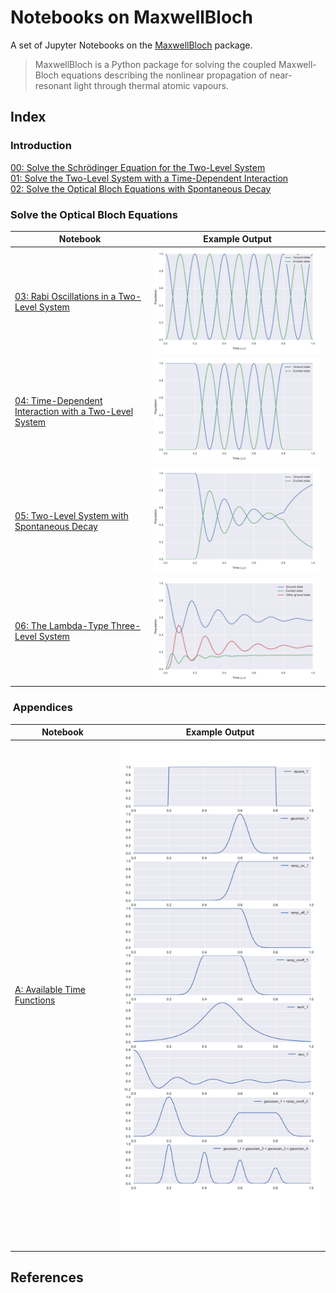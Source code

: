 # Notebooks on MaxwellBloch

A set of Jupyter Notebooks on the [MaxwellBloch](https://github.com/tommyogden/maxwellbloch/) package.

> MaxwellBloch is a Python package for solving the coupled Maxwell-Bloch
> equations describing the nonlinear propagation of near-resonant light through
> thermal atomic vapours.

## Index

### Introduction

[00: Solve the Schrödinger Equation for the Two-Level System][00]  
[01: Solve the Two-Level System with a Time-Dependent Interaction][01]  
[02: Solve the Optical Bloch Equations with Spontaneous Decay][02]  

### Solve the Optical Bloch Equations

| Notebook | Example Output |
| --- | --- |
| [03: Rabi Oscillations in a Two-Level System][03] | ![](images/03-ob-solve-two-rabi-oscillations.png) |
| [04: Time-Dependent Interaction with a Two-Level System][04] | ![](images/04-ob-solve-two-tfunc-square.png) |
| [05: Two-Level System with Spontaneous Decay][05] | ![](images/05-ob-solve-two-tfunc-square-decay.png) |
| [06: The Lambda-Type Three-Level System][06] | ![](images/06-ob-solve-lamda-on-resonance.png) |

###  Appendices

| Notebook | Example Output |
| --- | --- |
| [A: Available Time Functions][A] | ![](images/A-available-time-functions.png) |

<!-- [B: Loading from JSON Files and Saving to QuTiP Files][B] -->

## References

[00]: 00-solve-the-schroedinger-equation-for-the-two-level-system.ipynb
[01]: 01-solve-the-two-level-system-with-time-dependent-interaction.ipynb
[02]: 02-solving-the-optical-bloch-equations.ipynb

[03]: 03-ob-solve-two-rabi-oscillations.ipynb
[04]: 04-ob-solve-two-tfunc-square.ipynb
[05]: 05-ob-solve-two-tfunc-square-decay.ipynb

[06]: 06-ob-solve-lamda-on-resonance.ipynb

[A]: A-available-time-functions.ipynb
<!-- [B]: B-loading-from-json-and-saving-qu.ipynb -->